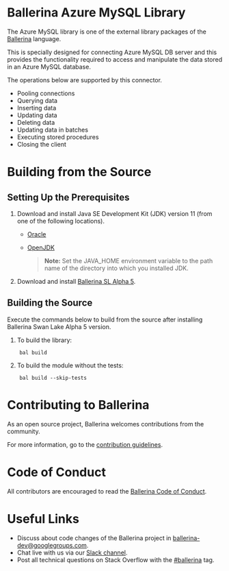 Ballerina Azure MySQL Library
===================

The Azure MySQL library is one of the external library packages of the <a target="_blank" href="https://ballerina.io
/"> Ballerina</a> language. 

This is specially designed for connecting Azure MySQL DB server and this provides the functionality required to
 access and manipulate the data stored in an Azure MySQL database.
 
The operations below are supported by this connector.
 
 - Pooling connections
 - Querying data
 - Inserting data
 - Updating data
 - Deleting data
 - Updating data in batches
 - Executing stored procedures
 - Closing the client
 
 # Building from the Source
 ## Setting Up the Prerequisites
 
 1. Download and install Java SE Development Kit (JDK) version 11 (from one of the following locations).
 
    * [Oracle](https://www.oracle.com/java/technologies/javase-jdk11-downloads.html)
 
    * [OpenJDK](https://adoptopenjdk.net/)
 
         > **Note:** Set the JAVA_HOME environment variable to the path name of the directory into which you installed JDK.
 
 2. Download and install [Ballerina SL Alpha 5](https://ballerina.io/). 
 
 ## Building the Source
 
 Execute the commands below to build from the source after installing Ballerina Swan Lake Alpha 5 version.
 
 1. To build the library:
 ```shell script
     bal build
 ```
 
 2. To build the module without the tests:
 ```shell script
     bal build --skip-tests
 ```
 # Contributing to Ballerina
 As an open source project, Ballerina welcomes contributions from the community. 
 
 For more information, go to the [contribution guidelines](https://github.com/ballerina-platform/ballerina-lang/blob/main/CONTRIBUTING.md).
 
 # Code of Conduct
 All contributors are encouraged to read the [Ballerina Code of Conduct](https://ballerina.io/code-of-conduct).
 
 # Useful Links
 * Discuss about code changes of the Ballerina project in [ballerina-dev@googlegroups.com](mailto:ballerina-dev@googlegroups.com).
 * Chat live with us via our [Slack channel](https://ballerina.io/community/slack/).
 * Post all technical questions on Stack Overflow with the [#ballerina](https://stackoverflow.com/questions/tagged/ballerina) tag.
